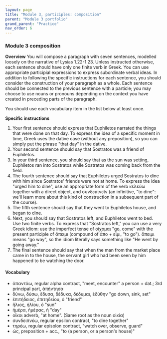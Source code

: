 ```yaml
---
layout: page
title: "Module 3, participles: composition"
parent: "Module 3 portfolio"
grand_parent: "Practice"
nav_order: 6
---
```


### Module 3 composition

**Overview** You will compose a paragraph with seven sentences, modelled loosely on the narrative of Lysias 1.22-1.23.  Unless instructed otherwise, each sentence should have only one finite verb in Greek.  You can use appropriate participial expressions to express subordinate verbal ideas.  In addition to following the specific instructions for each sentence, you should consider the construction of your paragraph as a whole. Each sentence should be connected to the previous sentence with a particle;  you may choose to use nouns or pronouns depending on the context you have created in preceding parts of the paragraph.

You should use each vocabulary item in the list below at least once.

**Specific instructions**

1. Your first sentence should express that Euphiletos narrated the things that were done on that day. To express the idea of a specific moment in time, Greek uses the dative case (without any preposition), so you can simply put the phrase "that day" in the dative.
1. Your second sentence should say that Sostratos was a friend of Euphiletos.
1. In your third sentence, you should say that as the sun was setting, Euphiletos ran into Sostratos while Sostratos was coming back from the field.
1. The fourth sentence should say that Euphiletos urged Sostratos to dine with him since Sostratos' friends were not at home.  To express the idea "urged him to dine", use an appropriate form of the verb κελεύω together with a direct object, and συνδειπνεῖν (an infinitive, "to dine": we'll learn more about this kind of construction in a subsequent part of the course).
1. The fifth sentence should say that they went to Euphiletos house,  and began to dine.
1. Next, you should say that Sostratos left, and Euphiletos went to bed.  Use two finite verbs.  To express that "Sostratos left," you can use a very Greek idiom: use the imperfect tense of οἴχομαι "go, come" with the present participle of ἄπειμι (compound of ἀπο + εἶμι, "to go").  ἄπειμι means "go way", so the idiom literally says something like "He went by going away."
1. The final sentence should say that when the man from the market place came in to the house, the servant girl who had been seen by him happened to be watching the door.


#### Vocabulary

- ἀπαντάω, regular alpha contract, "meet, encounter" a person + dat.; 3rd principal part, ἀπήντησα
- δύνω, δύσω, ἔδυσα, δέδυκα, δέδυμαι, ἐδύθην "go down, sink, set"
- ἐπιτήδειος, ἐπιτηδείου, ὁ "friend"  
- ἥλιος, ἡλίου, ὁ "sun"
- ἡμέρα, ἡμέρας, ἡ "day"
- οἴκοι adverb, "at home". (Same root as the noun οἰκία)
- συνδειπνέω, regular epsilon contract, "to dine together"
- τηρέω, regular episolon contract, "watch over, observe, guard"
- ὡς, preposition + acc., "to (a person, or a person's house)"



